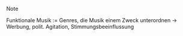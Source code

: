 >[!Note]
>Funktionale Musik := Genres, die Musik einem Zweck unterordnen -> Werbung, polit. Agitation, Stimmungsbeeinflussung
<!--SR:!2025-07-14,169,310-->
>